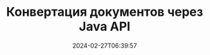 ---
############################# Static ############################
layout: "landing"
date: 2024-02-27T06:39:57
draft: false

product: "Conversion"
product_tag: "conversion"
platform: Java
platform_tag: java

############################# Drop-down ############################
supported_platforms:
  items:
    # supported_platforms loop
    - title: ".NET"
      tag: "net"
    # supported_platforms loop
    - title: "Java"
      tag: "java"
    # supported_platforms loop
    - title: "Node.js"
      tag: "nodejs-java" 


############################# Head ############################
head_title: "Java API преобразования документов | Конвертируйте PDF, Word, Excel, PPTX, HTML и изображения."
head_description: "Java API преобразования документов. Конвертируйте PDF, Word, DOC, DOCX, Excel, электронные таблицы, PPT, PPTX, HTML, PSD, MPT, MPP, электронную почту, MSG, EMLX, AutoCAD и форматы файлов изображений."

############################# Header ############################
title: "Конвертация документов через Java API"
description: "Мощный API-интерфейс для преобразования файлов PDF, Microsoft Office, HTML, электронных книг и изображений."
words:
  for: "for"

actions:
  main: "Бесплатная загрузка Maven"
  main_link: "https://releases.groupdocs.com/java/repo/com/groupdocs/groupdocs-conversion/"
  alt: "Лицензирование"
  alt_link: "https://purchase.groupdocs.com/pricing/conversion/java"
  title: "Готовы начать?"
  description: "Попробуйте функции GroupDocs.Conversion бесплатно или запросите лицензию."

release:
  title: "Версия {0} выпущена"
  notes: "Посмотрите, что нового"
  downloads: "Загрузки"
  link: "https://releases.groupdocs.com/conversion/java/release-notes/latest/"

code:
  title: "Как конвертировать PDF-файлы в Java"
  more: "Больше примеров"
  more_link: "https://github.com/groupdocs-conversion/GroupDocs.Conversion-for-Java"
  install: |
    <dependencies>
      <dependency>
        <groupId>com.groupdocs</groupId>
        <artifactId>groupdocs-conversion</artifactId>
        <version>{0}</version>
      </dependency>
    </dependencies>

    <repositories>
      <repository>
        <id>repository.groupdocs.com</id>
        <name>GroupDocs Repository</name>
        <url>https://repository.groupdocs.com/repo/</url>
      </repository>
    </repositories>
  content: |
    ```java {style=abap}
    // Загрузите исходный PDF-файл 
    Converter converter = new Converter("resume.pdf");
    
    // Установите параметры конвертации  
    WordProcessingConvertOptions convertOptions = 
        new WordProcessingConvertOptions();

    // Конвертировать PDF в DOCX
    converter.convert("resume.docx", convertOptions);
    ```
############################# Overview ############################
overview:
  enable: true
  title: "GroupDocs.Conversion: краткий обзор"
  description: "Изучите возможности API для быстрого и безупречного преобразования файлов PDF, Microsoft Office, HTML, электронных книг и изображений в приложениях Java."
  features:
    # feature loop
    - title: "Оптимизированное преобразование"
      content: "С помощью GroupDocs.Conversion API вы можете легко конвертировать документы различных форматов в PDF, Microsoft Office, HTML, электронные книги и файлы изображений. API предоставляет гибкие и надежные возможности, гарантирующие целостность контента и структуры документа на протяжении всего процесса преобразования."

    # feature loop
    - title: "Легкое переключение между форматами"
      content: "Процесс использования API GroupDocs.Conversion невероятно прост: требуется всего один метод и набор опций для легкого переключения между различными форматами."

    # feature loop
    - title: "Кроссплатформенная совместимость"
      content: "Изучите решение для конвертации, обладающее кросс-платформенной совместимостью, рассчитанное на более широкую базу пользователей и обеспечивающее оптимальную производительность в различных средах для удовлетворения всех ваших требований к преобразованию документов."

############################# Platforms ############################
platforms:
  enable: true
  title: "Независимость от платформы"
  description: "GroupDocs.Conversion для Java поддерживает следующие операционные системы, платформы и менеджеры пакетов."
  items:
    # platform loop
    - title: "Amazon"
      image: "amazon"
    # platform loop
    - title: "Docker"
      image: "docker"
    # platform loop
    - title: "Azure"
      image: "azure"
    # platform loop
    - title: "Eclipse"
      image: "eclipse"
    # platform loop
    - title: "IntelliJ"
      image: "intellij"
    # platform loop
    - title: "Windows"
      image: "windows"
    # platform loop
    - title: "Linux"
      image: "linux"
    # platform loop
    - title: "Maven"
      image: "maven"


############################# File formats ############################
formats:
  enable: true
  title: "Поддерживаемые форматы файлов"
  description: |
    GroupDocs.Conversion для Java поддерживает операции со следующими [форматами файлов](https://docs.groupdocs.com/conversion/java/supported-file-formats/).
  groups:
    # group loop
    - color: "green"
      content: |
        ### Форматы документов
        * **Documents:** PDF, XPS, TEX
        * **Word:** DOC, DOCX, DOCM, DOT, DOTX, DOTM, RTF, TXT
        * **PowerPoint:** PPT, PPTX, PPS, PPSX, ODP, OTP
        * **Excel:** XLS, XLSX, XLSM, XLSB, XLTM, XLTX, XLT, XLAM
        * **Visio:** VSDX, VSDM, VSSX, VSTX, VSTM, VSSM, VSX, VTX, VDX
        * **OpenDocument:** ODT, OTT, ODS
    # group loop
    - color: "blue"
      content: |
        ### Изображения и мультимедиа
        * **Images:** BMP, JPEG, PNG, GIF, TIFF, SVG, PS
        * **Diagram:** VSDX, DRAW, LUCIDCHART
        * **CAD & GIS:** DWG, DXF, DWF, IFC, SHP, KML, GEOJSON
        * **Audio:** MP3, WAV, FLAC, AAC, OGG
        * **Video:** MP4, AVI, MKV, MOV, WMV
        * **3D & Vector:** SVG, AI, EPS, CDR, STL, OBJ, FBX, DAE, GLB     
      # group loop
    - color: "red"
      content: |
        ### Другие форматы        
        * **eBook:** EPUB, MOBI, AZW, FB2
        * **Web:**  HTML, MHTML, MHT
        * **Archives:** ZIP, TAR, RAR, 7Z, BZ2, GZ
        * **Email & Outlook:** PST, OST, MSG, EML
        * **Finance:** QFX, OFX
        * **OneNote:**  ONE

############################# Features ############################
features:
  enable: true
  title: "GroupDocs.Функции преобразования"
  description: "Легко конвертируйте PDF и офисные документы в HTML, JPG, PNG, BMP, TIFF, SVG и многие другие форматы. API GroupDocs.Conversion для Java разработан таким образом, чтобы его было легко использовать и интегрировать в ваш проект. Он поддерживает все популярные форматы документов с возможностью настройки процесса конвертации."

  items:
    # feature loop
    - icon: "merge"
      title: "Мультиформатное преобразование"
      content: "С легкостью конвертируйте файлы в различные форматы, включая PDF, DOCX, XLSX, PPTX и другие."

    # feature loop
    - icon: "split"
      title: "Высококачественный вывод"
      content: "Сохраняйте исходное качество и форматирование документов в процессе конвертации."

    # feature loop
    - icon: "move"
      title: "Преобразование нескольких файлов"
      content: "Конвертируйте несколько файлов и объединяйте их в архив, упрощая организацию преобразованного контента."

    # feature loop
    - icon: "remove"
      title: "Многостраничный документ в изображения"
      content: "Преобразуйте многостраничные документы в изображения постранично, обеспечивая точный контроль над процессом преобразования и облегчая извлечение и анализ документов на основе изображений."

    # feature loop
    - icon: "rotate"
      title: "Настраиваемые настройки"
      content: "Точная настройка параметров преобразования, таких как разрешение, качество и макет, в соответствии с конкретными требованиями."

    # feature loop
    - icon: "swap"
      title: "Безопасная обработка"
      content: "Обеспечьте конфиденциальность данных с помощью параметров преобразования файлов, защищенных паролем."

    # feature loop
    - icon: "extract"
      title: "API-интеграция"
      content: "Легко интегрируйте возможности преобразования в свои приложения Java, делая их неотъемлемой частью вашего рабочего процесса."

    # feature loop
    - icon: "orientation"
      title: "Надежное преобразование"
      content: "Обеспечьте надежное и безошибочное преобразование файлов, гарантируя точность и целостность преобразованных документов."

    # feature loop
    - icon: "preview"
      title: "Конвертируйте документы из архивов"
      content: "Извлекайте и конвертируйте документы из архивов, позволяя преобразовывать содержимое, хранящееся в сжатых файлах."

############################# Code samples ############################
code_samples:
  enable: true
  title: "Примеры кода"
  description: "Некоторые варианты использования типичных операций GroupDocs.Conversion для Java"
  items:
    # code sample loop
    - title: "Конвертировать PDF в изображение"
      content: |
        Часто встречающийся сценарий предполагает преобразование всего PDF-документа или отдельных страниц в коллекцию изображений. GroupDocs.Conversion для Java предлагает возможность конвертировать PDF-файлы в различные форматы изображений, такие как TIFF, JPG, PNG, GIF, BMP и другие.  
        Вы можете выбрать предпочитаемый формат изображения, используя класс ImageFileType.
        {{< landing/code title="Преобразование PDF в PNG в Java">}}
        ```java {style=abap}
        import com.groupdocs.conversion.Converter;
        import com.groupdocs.conversion.filetypes.ImageFileType;
        import com.groupdocs.conversion.options.convert.ImageConvertOptions;
        //...

        // Загрузите исходный PDF-файл
        Converter converter = new Converter("resume.pdf");
        
        // Установите параметры преобразования и укажите тип выходного изображения.
        ImageConvertOptions convertOptions = new ImageConvertOptions();
        convertOptions.setFormat(ImageFileType.Png);

        // Конвертируйте каждую страницу PDF-документа в PNG
        converter.convert("page.png", convertOptions);
        ```
        {{< /landing/code >}}
    # code sample loop
    - title: "Преобразование сегмента большого документа"
      content: |
        С помощью GroupDocs.Conversion для Java вы можете легко конвертировать определенные страницы из длинного документа.  
        У вас есть два способа сделать это, в зависимости от ваших требований. Вы можете конвертировать диапазон страниц или конвертировать отдельные страницы.
        {{< landing/code title="Конвертируйте DOCX (страницы 2–4) в PDF на Java">}}
        ```java {style=abap}   
        import com.groupdocs.conversion.Converter;
        import com.groupdocs.conversion.options.convert.PdfConvertOptions;
        //...

        // Загрузите исходный файл DOCX
        Converter converter = new Converter("booklet.docx");
           
        // Установите параметры и укажите диапазон страниц для конвертации.
        PdfConvertOptions convertOptions = new PdfConvertOptions();
        convertOptions.setPageNumber(2);
        convertOptions.setPagesCount(3);

        // Конвертировать страницы 2–4 в PDF
        converter.convert("pages-2-4.pdf", convertOptions);
        ```
        {{< /landing/code >}}
        
---